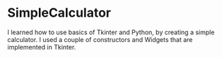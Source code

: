# SimpleCalculator
I learned how to use basics of Tkinter and Python, by creating a simple calculator. I used a couple of constructors and Widgets that are implemented in Tkinter.
